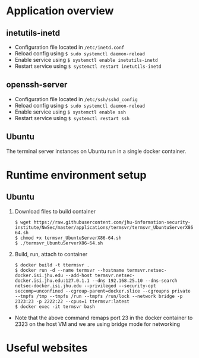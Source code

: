 # Application overview
## inetutils-inetd
* Configuration file located in `/etc/inetd.conf`
* Reload config using `$ sudo systemctl daemon-reload`
* Enable service using `$ systemctl enable inetutils-inetd`
* Restart service using `$ systemctl restart inetutils-inetd`
## openssh-server
* Configuration file located in `/etc/ssh/sshd_config`
* Reload config using `$ sudo systemctl daemon-reload`
* Enable service using `$ systemctl enable ssh`
* Restart service using `$ systemctl restart ssh`

## Ubuntu
The terminal server instances on Ubuntu run in a single docker container.

# Runtime environment setup
## Ubuntu
1. Download files to build container
    ```
    $ wget https://raw.githubusercontent.com/jhu-information-security-institute/NwSec/master/applications/termsvr/termsvr_UbuntuServerX86-64.sh
    $ chmod +x termsvr_UbuntuServerX86-64.sh
    $ ./termsvr_UbuntuServerX86-64.sh
    ```
1. Build, run, attach to container
    ```
    $ docker build -t ttermsvr .
    $ docker run -d --name termsvr --hostname termsvr.netsec-docker.isi.jhu.edu --add-host termsvr.netsec-docker.isi.jhu.edu:127.0.1.1 --dns 192.168.25.10 --dns-search netsec-docker.isi.jhu.edu --privileged --security-opt seccomp=unconfined --cgroup-parent=docker.slice --cgroupns private --tmpfs /tmp --tmpfs /run --tmpfs /run/lock --network bridge -p 2323:23 -p 2222:22 --cpus=1 ttermsvr:latest
    $ docker exec -it termsvr bash 
    ```
* Note that the above command remaps port 23 in the docker container to 2323 on the host VM and we are using bridge mode for networking
# Useful websites

